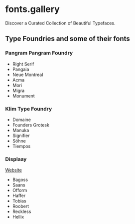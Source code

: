 # fonts.gallery
Discover a Curated Collection of Beautiful Typefaces.

## Type Foundries and some of their fonts

### Pangram Pangram Foundry
- Right Serif
- Pangaia
- Neue Montreal
- Acma
- Mori
- Migra
- Monument

### Klim Type Foundry
- Domaine
- Founders Grotesk
- Manuka
- Signifier
- Söhne
- Tiempos

### Displaay
[Website](https://displaay.net/)
- Bagoss
- Saans
- Ofform
- Haffer
- Tobias
- Roobert
- Reckless
- Hellix

  
